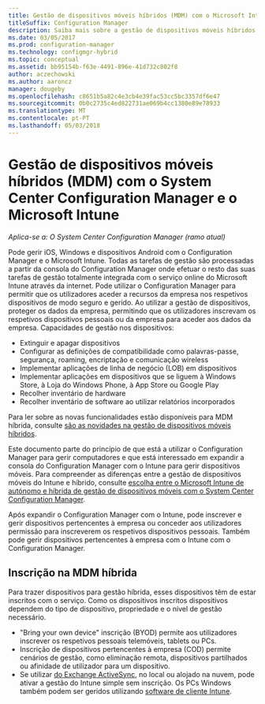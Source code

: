 ```yaml
---
title: Gestão de dispositivos móveis híbridos (MDM) com o Microsoft Intune
titleSuffix: Configuration Manager
description: Saiba mais sobre a gestão de dispositivos móveis híbridos (MDM) com o System Center Configuration Manager e o Microsoft Intune.
ms.date: 03/05/2017
ms.prod: configuration-manager
ms.technology: configmgr-hybrid
ms.topic: conceptual
ms.assetid: bb95154b-f63e-4491-896e-41d732c802f8
author: aczechowski
ms.author: aaroncz
manager: dougeby
ms.openlocfilehash: c8651b5a82c4e3cb4e39fac53cc5bc3357df6e47
ms.sourcegitcommit: 0b0c2735c4ed822731ae069b4cc1380e89e78933
ms.translationtype: MT
ms.contentlocale: pt-PT
ms.lasthandoff: 05/03/2018
---
```

# <a name="hybrid-mobile-device-management-mdm-with-system-center-configuration-manager-and-microsoft-intune"></a>Gestão de dispositivos móveis híbridos (MDM) com o System Center Configuration Manager e o Microsoft Intune

*Aplica-se a: O System Center Configuration Manager (ramo atual)*


Pode gerir iOS, Windows e dispositivos Android com o Configuration Manager e o Microsoft Intune. Todas as tarefas de gestão são processadas a partir da consola do Configuration Manager onde efetuar o resto das suas tarefas de gestão totalmente integrada com o serviço online do Microsoft Intune através da internet.  Pode utilizar o Configuration Manager para permitir que os utilizadores aceder a recursos da empresa nos respetivos dispositivos de modo seguro e gerido. Ao utilizar a gestão de dispositivos, proteger os dados da empresa, permitindo que os utilizadores inscrevam os respetivos dispositivos pessoais ou da empresa para aceder aos dados da empresa. Capacidades de gestão nos dispositivos:

-   Extinguir e apagar dispositivos
-   Configurar as definições de compatibilidade como palavras-passe, segurança, roaming, encriptação e comunicação wireless
-   Implementar aplicações de linha de negócio (LOB) em dispositivos
-   Implementar aplicações em dispositivos que se liguem à Windows Store, à Loja do Windows Phone, à App Store ou Google Play
-   Recolher inventário de hardware
-   Recolher inventário de software ao utilizar relatórios incorporados

Para ler sobre as novas funcionalidades estão disponíveis para MDM híbrida, consulte [são as novidades na gestão de dispositivos móveis híbridos](../understand/whats-new-in-hybrid-mobile-device-management.md).

Este documento parte do princípio de que está a utilizar o Configuration Manager para gerir computadores e que está interessado em expandir a consola do Configuration Manager com o Intune para gerir dispositivos móveis. Para compreender as diferenças entre a gestão de dispositivos móveis do Intune e híbrido, consulte [escolha entre o Microsoft Intune de autónomo e híbrida de gestão de dispositivos móveis com o System Center Configuration Manager](choose-between-standalone-intune-and-hybrid-mobile-device-management.md).

Após expandir o Configuration Manager com o Intune, pode inscrever e gerir dispositivos pertencentes à empresa ou conceder aos utilizadores permissão para inscreverem os respetivos dispositivos pessoais. Também pode gerir dispositivos pertencentes à empresa com o Intune com o Configuration Manager.

## <a name="hybrid-mdm-enrollment"></a>Inscrição na MDM híbrida
Para trazer dispositivos para gestão híbrida, esses dispositivos têm de estar inscritos com o serviço. Como os dispositivos inscritos dispositivos dependem do tipo de dispositivo, propriedade e o nível de gestão necessário.
- "Bring your own device" inscrição (BYOD) permite aos utilizadores inscrever os respetivos pessoais telemóveis, tablets ou PCs.
- Inscrição de dispositivos pertencentes à empresa (COD) permite cenários de gestão, como eliminação remota, dispositivos partilhados ou afinidade de utilizador para um dispositivo.
- Se utilizar [do Exchange ActiveSync](../plan-design/device-enrollment-methods.md#mobile-device-management-with-exchange-activesync-and-configuration-manager), no local ou alojado na nuvem, pode ativar a gestão do Intune simple sem inscrição. Os PCs Windows também podem ser geridos utilizando [software de cliente Intune](/intune/deploy-use/manage-windows-pcs-with-microsoft-intune).
